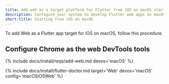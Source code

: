 ```yaml
---
title: Add web as a target platform for Flutter from iOS on macOS start
description: Configure your system to develop Flutter web apps on macOS.
short-title: Starting from iOS on macOS
---
```


To add Web as a Flutter app target for iOS on macOS, follow this procedure.

## Configure Chrome as the web DevTools tools

{% include docs/install/reqs/add-web.md devos='macOS' %}

{% include docs/install/flutter-doctor.md target='Web' devos='macOS' config='macOSiOSWeb' %}

